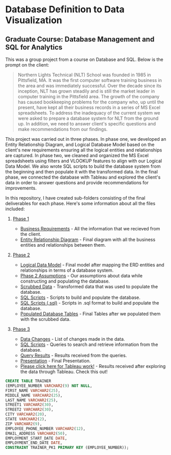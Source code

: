 # Database Definition to Data Visualization #
## Graduate Course: Database Management and SQL for Analytics ##

This was a group project from a course on Database and SQL. Below is the prompt on the client:

> Northern Lights Technical (NLT) School was founded in 1985 in Pittsfield, MA. It was the first computer software training business in the area and was immediately successful. Over the decade since its inception, NLT has grown steadily and is still the market leader in computer training in the Pittsfield area. The growth of the company has caused bookkeeping problems for the company who, up until the present, have kept all their business records in a series of MS Excel spreadsheets. To address the inadequacy of the current system we were asked to prepare a database system for NLT from the ground up.  In addition, we need to answer client's specific questions and make recommendations from our findings.

This project was carried out in three phases. In phase one, we developed an Entity Relationship Diagram, and Logical Database Model based on the client's new requirements ensuring all the logical entities and relationships are captured. In phase two, we cleaned and organized the MS Excel spreadsheets using filters and VLOOKUP features to align with our Logical Data Model. We also wrote SQL scripts to build the database system from the beginning and then populate it with the transformed data. In the final phase, we connected the database with Tableau and explored the client's data in order to answer questions and provide recommendations for improvements. 

In this repository, I have created sub-folders consisting of the final deliverables for each phase. Here's some information about all the files included:

1) <a href="https://github.com/SagarBansal7/Database-Definition-to-Data-Visualization/tree/master/Phase%201">Phase 1</a>  
    * <a href="https://github.com/SagarBansal7/Database-Definition-to-Data-Visualization/blob/master/Phase%201/Business%20Requirements%20-%20Data%20Definition%20to%20Visualization.pdf">Business Requirements</a> - All the information that we recieved from the client. 
    * <a href="https://github.com/SagarBansal7/Database-Definition-to-Data-Visualization/blob/master/Phase%201/Entity%20Relationship%20Diagram%20-%20Data%20Definition%20to%20Visualization.pdf">Entity Relationship Diagram</a> - Final diagram with all the business entities and relationships between them.

2) <a href="https://github.com/SagarBansal7/Database-Definition-to-Data-Visualization/tree/master/Phase%202">Phase 2</a>
    *  <a href="https://github.com/SagarBansal7/Database-Definition-to-Data-Visualization/blob/master/Phase%202/Logical%20Data%20Model%20-%20Data%20Definition%20to%20Visualization.pdf">Logical Data Model</a> - Final model after mapping the ERD entities and relationships in terms of a database system. 
    *  <a href="https://github.com/SagarBansal7/Database-Definition-to-Data-Visualization/blob/master/Phase%202/Phase%202%20Assumptions%20-%20%20Data%20Definition%20to%20Visualization.pdf">Phase 2 Assumptions</a> - Our assumptions about data while constructing and populating the database.
    *  <a href="https://github.com/SagarBansal7/Database-Definition-to-Data-Visualization/blob/master/Phase%202/Scrubbed%20Data%20-%20%20Data%20Definition%20to%20Visualization.xlsx">Scrubbed Data</a> - Transformed data that was used to populate the database.
    *  <a href="https://github.com/SagarBansal7/Database-Definition-to-Data-Visualization/blob/master/Phase%202/SQL%20Scripts%20-%20Data%20Definition%20to%20Visualization.pdf">SQL Scripts</a> - Scripts to build and populate the database.  
    *  <a href="https://github.com/SagarBansal7/Database-Definition-to-Data-Visualization/blob/master/Phase%202/SQL%20Scripts%20(.sql)%20-%20Data%20Definition%20to%20Visualization.sql">SQL Scripts (.sql)</a> - Scripts in .sql format to build and populate the database.  
    *  <a href="https://github.com/SagarBansal7/Database-Definition-to-Data-Visualization/blob/master/Phase%202/Populated%20Database%20Tables%20-%20Data%20Definition%20to%20Visualization.pdf">Populated Database Tables</a> - Final Tables after we populated them with the scrubbed data.

3) <a href="https://github.com/SagarBansal7/Database-Definition-to-Data-Visualization/tree/master/Phase%203">Phase 3</a>
    *  <a href="https://github.com/SagarBansal7/Database-Definition-to-Data-Visualization/blob/master/Phase%203/Data%20Changes%20-%20Data%20Definition%20to%20Visualization.pdf">Data Changes</a> - List of changes made in the data. 
    *  <a href="https://github.com/SagarBansal7/Database-Definition-to-Data-Visualization/blob/master/Phase%203/Phase%203%20SQL%20Scripts%20-%20Data%20Definition%20to%20Visualization.pdf">SQL Scripts</a> - Queries to search and retrieve information from the database. 
    *  <a href="https://github.com/SagarBansal7/Database-Definition-to-Data-Visualization/blob/master/Phase%203/Query%20Results%20-%20Data%20Definition%20to%20Visualization.pdf">Query Results</a> - Results received from the queries. 
    *  <a href="https://github.com/SagarBansal7/Database-Definition-to-Data-Visualization/blob/master/Phase%203/Presentation%20-%20Data%20Definition%20to%20Visualization.pdf">Presentation</a> - Final Presentation.
    *  <a href="https://public.tableau.com/profile/sagar8300#!/vizhome/Phase3-ClientSegment-Team7E_15939006760380/NorthernLightsTechnicalSchoolClientInsights">Please click here for Tableau work!</a> - Results received after exploring the data through Tableau. Check this out!


````sql
CREATE TABLE TRAINER
(EMPLOYEE_NUMBER VARCHAR2(9) NOT NULL,
FIRST_NAME VARCHAR2(25), 
MIDDLE_NAME VARCHAR2(25),
LAST_NAME VARCHAR2(25),
STREET1 VARCHAR2(30),
STREET2 VARCHAR2(30),
CITY VARCHAR2(20),
STATE VARCHAR2(2),
ZIP VARCHAR2(9),
EMPLOYEE_PHONE_NUMBER VARCHAR2(12),
EMAIL_ADDRESS VARCHAR2(50),
EMPLOYMENT_START_DATE DATE,
EMPLOYMENT_END_DATE DATE,
CONSTRAINT TRAINER_PK1 PRIMARY KEY (EMPLOYEE_NUMBER));

````
